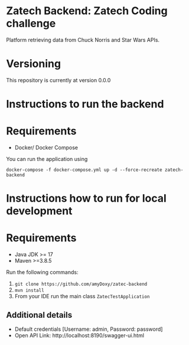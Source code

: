Zatech Backend: Zatech Coding challenge
============

Platform retrieving data from Chuck Norris and Star Wars APIs.

Versioning
============

This repository is currently at version 0.0.0




Instructions to run the backend
============

Requirements
============

* Docker/ Docker Compose

You can run the application using

    docker-compose -f docker-compose.yml up -d --force-recreate zatech-backend

Instructions how to run for local development
============

Requirements
============

* Java JDK >= 17
* Maven >=3.8.5

Run the following commands:

1. `git clone https://github.com/amyDoxy/zatec-backend`
2. `mvn install`
3. From your IDE run the main class `ZatecTestApplication`

## Additional details

* Default credentials [Username: admin, Password: password]
* Open API Link: http://localhost:8190/swagger-ui.html
